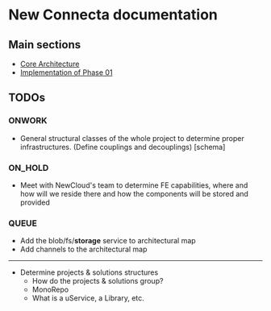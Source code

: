 # New Connecta documentation

## Main sections

- [Core Architecture](./architecture/index.md)
- [Implementation of Phase 01](./implementation-phases/01.md)

## TODOs

### ONWORK

- General structural classes of the whole project to determine proper infrastructures. (Define couplings and decouplings) [schema]

### ON_HOLD

- Meet with NewCloud's team to determine FE capabilities, where and how will we reside there and how the components will be stored and provided

### QUEUE

- Add the blob/fs/**storage** service to architectural map
- Add channels to the architectural map

---



- Determine projects & solutions structures
  - How do the projects & solutions group?
  - MonoRepo
  - What is a uService, a Library, etc.

